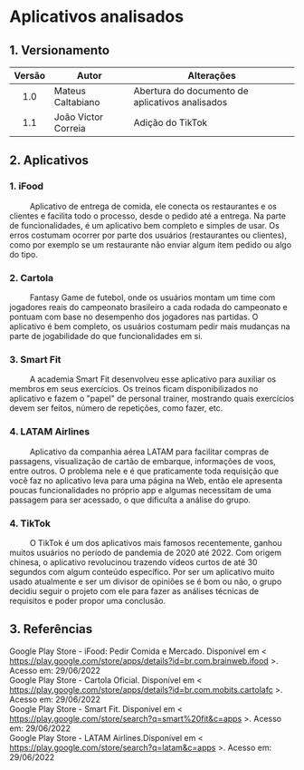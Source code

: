 # Aplicativos analisados

## 1. Versionamento

| Versão | Autor             | Alterações                          |
|:------:| ----------------- | ----------------------------------- |
|  1.0   | Mateus Caltabiano | Abertura do documento de aplicativos analisados |
|  1.1   | João Victor Correia | Adição do TikTok|

## 2. Aplicativos

### 1. iFood

&emsp; &emsp; Aplicativo de entrega de comida, ele conecta os restaurantes e os clientes e facilita todo o processo, desde o pedido até a entrega.
 Na parte de funcionalidades, é um aplicativo bem completo e simples de usar. Os erros costumam ocorrer por parte dos usuários (restaurantes ou clientes), como por exemplo se um restaurante não enviar algum item pedido ou algo do tipo.

### 2. Cartola

&emsp; &emsp; Fantasy Game de futebol, onde os usuários montam um time com jogadores reais do campeonato brasileiro a cada rodada do campeonato e pontuam com base no desempenho dos jogadores nas partidas. O aplicativo é bem completo, os usuários costumam pedir mais mudanças na parte de jogabilidade do que funcionalidades em si.

### 3. Smart Fit

&emsp; &emsp; A academia Smart Fit desenvolveu esse aplicativo para auxiliar os membros em seus exercícios. Os treinos ficam disponibilizados no aplicativo e fazem o "papel" de personal trainer, mostrando quais exercícios devem ser feitos, número de repetições, como fazer, etc.

### 4. LATAM Airlines

&emsp; &emsp; Aplicativo da companhia aérea LATAM para facilitar compras de passagens, visualização de cartão de embarque, informações de voos, entre outros. O problema nele e é que praticamente toda requisição que você faz no aplicativo leva para uma página na Web, então ele apresenta poucas funcionalidades no próprio app e algumas necessitam de uma passagem para ser acessado, o que dificulta a análise do grupo.

### 4. TikTok

&emsp; &emsp; O TikTok é um dos aplicativos mais famosos recentemente, ganhou muitos usuários no período de pandemia de 2020 até 2022. Com origem chinesa, o aplicativo revolucinou trazendo vídeos curtos de até 30 segundos com algum conteúdo específico. Por ser um aplicativo muito usado atualmente e ser um divisor de opiniões se é bom ou não, o grupo decidiu seguir o projeto com ele para fazer as análises técnicas de requisitos e poder propor uma conclusão. 

## 3. Referências

Google Play Store - iFood: Pedir Comida e Mercado. Disponível em < https://play.google.com/store/apps/details?id=br.com.brainweb.ifood >. Acesso em: 29/06/2022<br>
Google Play Store - Cartola Oficial. Disponível em < https://play.google.com/store/apps/details?id=br.com.mobits.cartolafc >. Acesso em: 29/06/2022<br>
Google Play Store - Smart Fit. Disponível em < https://play.google.com/store/search?q=smart%20fit&c=apps >. Acesso em: 29/06/2022<br>
Google Play Store - LATAM Airlines.Disponível em < https://play.google.com/store/search?q=latam&c=apps >. Acesso em: 29/06/2022<br>